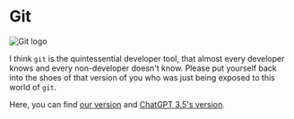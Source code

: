 # Git

![Git logo](https://git-scm.com/images/logos/downloads/Git-Logo-2Color.svg)

I think `git` is the quintessential developer tool, that almost every developer knows and every non-developer doesn't know. Please put yourself back into the shoes of that version of you who was just being exposed to this world of `git`.

Here, you can find [our version](git.md) and [ChatGPT 3.5's version](git-chatgpt.md).